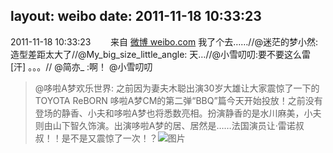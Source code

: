 layout: weibo
date: 2011-11-18 10:33:23
---
<meta name="referrer" content="no-referrer" />

2011-11-18 10:33:23  &nbsp;&nbsp;&nbsp;&nbsp;&nbsp;&nbsp; 来自 <a href="http://weibo.com/" rel="nofollow">微博 weibo.com</a>
我了个去……//@迷茫的梦小然: 造型差距太大了//@My_big_size_little_angle: 天…//@小雪叨叨:要不要这么雷[汗] 。。。// @简亦_ :啊！ @小雪叨叨
>  @哆啦A梦欢乐世界: 之前因为妻夫木聪出演30岁大雄让大家震惊了一下的TOYOTA ReBORN 哆啦A梦CM的第二弹“BBQ”篇今天开始投放！之前没有登场的静香、小夫和哆啦A梦也将悉数亮相。扮演静香的是水川麻美，小夫则由山下智久饰演。出演哆啦A梦的居、居然是……法国演员让·雷诺叔叔！！是不是又震惊了一次！？ ​​​
>  ![图片](https://ww2.sinaimg.cn/large/6b6b9bcfjw1dn7d6xoh6uj.jpg)
